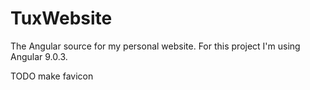 # TuxWebsite

The Angular source for my personal website. For this project I'm using Angular 9.0.3.

TODO make favicon
